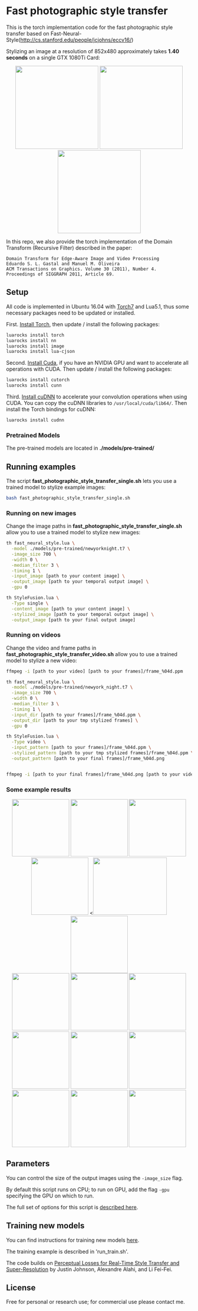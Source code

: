 # Fast photographic style transfer

This is the torch implementation code for the fast photographic style transfer based on Fast-Neural-Style(http://cs.stanford.edu/people/jcjohns/eccv16/)


Stylizing an image at a resolution of 852x480 approximately takes **1.40 seconds** on a single GTX 1080Ti Card:

<div align='center'>
  <img src='images/contents/4.jpg' height="225px">
  <img src='images/styles/4.jpg' height="225px">
  <img src='results/single/final_results/4_final.png' height="225px">
  <br>
</div>

In this repo, we also provide the torch implementation of the Domain Transform (Recursive Filter) described in the paper:

    Domain Transform for Edge-Aware Image and Video Processing
    Eduardo S. L. Gastal and Manuel M. Oliveira
    ACM Transactions on Graphics. Volume 30 (2011), Number 4.
    Proceedings of SIGGRAPH 2011, Article 69.


## Setup
All code is implemented in Ubuntu 16.04 with [Torch7](http://torch.ch/) and Lua5.1, thus some necessary 
packages need to be updated or installed.

First. [Install Torch](http://torch.ch/docs/getting-started.html#installing-torch), then
update / install the following packages:

```bash
luarocks install torch
luarocks install nn
luarocks install image
luarocks install lua-cjson
```

Second. [Install Cuda](https://developer.nvidia.com/cuda-zone), if you have an NVIDIA GPU and want to 
accelerate all operations with CUDA. Then update / install the following packages:
```bash 
luarocks install cutorch
luarocks install cunn
```

Third. [Install cuDNN](https://developer.nvidia.com/cudnn) to accelerate your convolution operations when using CUDA.
You can copy the cuDNN libraries to `/usr/local/cuda/lib64/`. Then install the Torch bindings for cuDNN:
```bash
luarocks install cudnn
```

### Pretrained Models
The pre-trained models are located in **./models/pre-trained/**


## Running examples

The script **fast_photographic_style_transfer_single.sh** lets you use a trained model to 
stylize example images:
```bash
bash fast_photographic_style_transfer_single.sh

```
### Running on new images
Change the image paths in **fast_photographic_style_transfer_single.sh** allow you to use a trained 
model to stylize new images:
```bash
th fast_neural_style.lua \
  -model ./models/pre-trained/newyorknight.t7 \
  -image_size 700 \
  -width 0 \
  -median_filter 3 \
  -timing 1 \
  -input_image [path to your content image] \
  -output_image [path to your temporal output image] \
  -gpu 0

th StyleFusion.lua \
  -Type single \
  -content_image [path to your content image] \
  -stylized_image [path to your temporal output image] \
  -output_image [path to your final output image]
```

### Running on videos
Change the video and frame paths in **fast_photographic_style_transfer_video.sh** allow you to use a trained 
model to stylize a new video:

```bash
ffmpeg -i [path to your video] [path to your frames]/frame_%04d.ppm

th fast_neural_style.lua \
  -model ./models/pre-trained/newyork_night.t7 \
  -image_size 700 \
  -width 0 \
  -median_filter 3 \
  -timing 1 \
  -input_dir [path to your frames]/frame_%04d.ppm \
  -output_dir [path to your tmp stylized frames] \
  -gpu 0

th StyleFusion.lua \
  -Type video \
  -input_pattern [path to your frames]/frame_%04d.ppm \
  -stylized_pattern [path to your tmp stylized frames]/frame_%04d.ppm \
  -output_pattern [path to your final frames]/frame_%04d.png


ffmpeg -i [path to your final frames]/frame_%04d.png [path to your video output]/stylized.mp4
```


### Some example results


<div align='center'>
  <img src='images/contents/5.jpg' height='155px'>
  <img src='images/styles/5.jpg' height='155px'>
  <img src='results/single/final_results/5_final.png' height="155px">
  <br>
  <img src='images/contents/6.jpg' height='155px'>
  <<img src='images/styles/6.jpeg' height='155px' width= '200px'>
  <img src='results/single/final_results/6_final.png' height="155px">
  <br>
  <img src='images/contents/7.jpg' height='155px'>
  <img src='images/styles/7.jpg' height='155px'>
  <img src='results/single/final_results/7_final.png' height="155px">
  <br>
  <img src='images/contents/8.jpg' height='155px'>
  <img src='images/styles/8.jpg' height='155px'>
  <img src='results/single/final_results/8_final.png' height="155px">
  <br>
  <img src='images/contents/9.jpg' height='155px'>
  <img src='images/styles/9.jpg' height='155px'>
  <img src='results/single/final_results/9_final.png' height="155px">
</div>



## Parameters

You can control the size of the output images using the `-image_size` flag.

By default this script runs on CPU; to run on GPU, add the flag `-gpu`
specifying the GPU on which to run.

The full set of options for this script is [described here](doc/flags.md#fast_neural_stylelua).


## Training new models

You can find instructions for training new models [here](doc/training.md).

The training example is described in 'run_train.sh'.


The code builds on
[Perceptual Losses for Real-Time Style Transfer and Super-Resolution](http://cs.stanford.edu/people/jcjohns/eccv16/)
by Justin Johnson, Alexandre Alahi, and Li Fei-Fei.

## License

Free for personal or research use; for commercial use please contact me.
